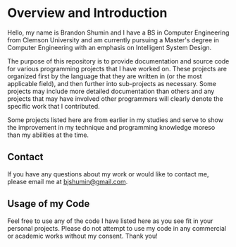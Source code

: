 # Overview and Introduction

Hello, my name is Brandon Shumin and I have a BS in Computer Engineering from Clemson University and am currently pursuing a Master's degree in Computer Engineering with an emphasis on Intelligent System Design.

The purpose of this repository is to provide documentation and source code for various programming projects that I have worked on. These projects are organized first by the language that they are written in (or the most applicable field), and then further into sub-projects as necessary. Some projects may include more detailed documentation than others and any projects that may have involved other programmers will clearly denote the specific work that I contributed. 

Some projects listed here are from earlier in my studies and serve to show the improvement in my technique and programming knowledge moreso than my abilities at the time.

## Contact

If you have any questions about my work or would like to contact me, please email me at bjshumin@gmail.com.

## Usage of my Code

Feel free to use any of the code I have listed here as you see fit in your personal projects. Please do not attempt to use my code in any commercial or academic works without my consent. Thank you!
